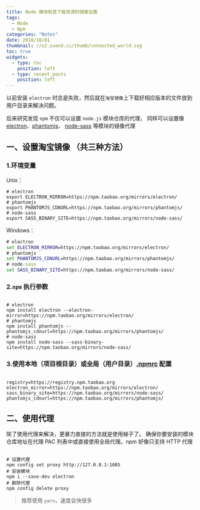 ```yaml
---
title: Node 模块和其下载资源的镜像设置
tags:
  - Node
  - Npm
categories: "Notes"
date: 2018/10/01
thumbnail: //s2.svend.cc/thumb/connected_world.svg
toc: true
widgets:
  - type: toc
    position: left
  - type: recent_posts
    position: left
---
```


以前安装 `electron` 时总是失败，然后就在`淘宝镜像`上下载好相应版本的文件放到用户目录来解决问题。

后来研究发现 `npm` 不仅可以设置 `node.js` 模块仓库的代理， 同样可以设置像 [electron](https://github.com/electron/electron)、[phantomjs](https://github.com/Medium/phantomjs#deciding-where-to-get-phantomjs)、 [node-sass](https://github.com/sass/node-sass#binary-configuration-parameters) 等模块的镜像代理

<!-- more -->

## 一、设置淘宝镜像 （共三种方法）

### 1.环境变量

Unix：

```shell
# electron
export ELECTRON_MIRROR=https://npm.taobao.org/mirrors/electron/
# phantomjs
export PHANTOMJS_CDNURL=https://npm.taobao.org/mirrors/phantomjs/
# node-sass
export SASS_BINARY_SITE=https://npm.taobao.org/mirrors/node-sass/
```

Windows：

```cmd
# electron
set ELECTRON_MIRROR=https://npm.taobao.org/mirrors/electron/
# phantomjs
set PHANTOMJS_CDNURL=https://npm.taobao.org/mirrors/phantomjs/
# node-sass
set SASS_BINARY_SITE=https://npm.taobao.org/mirrors/node-sass/
```

### 2.`npm` 执行参数

```shell

# electron
npm install electron --electron-mirror=https://npm.taobao.org/mirrors/electron/
# phantomjs
npm install phantomjs --phantomjs_cdnurl=https://npm.taobao.org/mirrors/phantomjs/
# node-sass
npm install node-sass --sass-binary-site=https://npm.taobao.org/mirrors/node-sass/
```

### 3.使用本地（项目根目录）或全局（用户目录）[.npmrc](https://docs.npmjs.com/misc/config) 配置

```

registry=https://registry.npm.taobao.org
electron_mirror=https://npm.taobao.org/mirrors/electron/
sass_binary_site=https://npm.taobao.org/mirrors/node-sass/
phantomjs_cdnurl=https://npm.taobao.org/mirrors/phantomjs/
```

## 二、使用代理

除了使用代理来解决，更暴力直接的方法就是使用梯子了。
确保你要安装的模块仓库地址在代理 PAC 列表中或直接使用全局代理。npm 好像只支持 HTTP 代理

```shell

# 设置代理
npm config set proxy http://127.0.0.1:1085
# 安装模块
npm i --save-dev electron
# 删除代理
npm config delete proxy
```

> 推荐使用 `yarn`，速度会快很多
